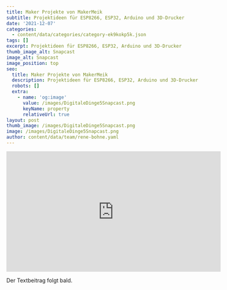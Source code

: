 ```yaml
---
title: Maker Projekte von MakerMeik
subtitle: Projektideen für ESP8266, ESP32, Arduino und 3D-Drucker
date: '2021-12-07'
categories:
  - content/data/categories/category-ek9kokp5k.json
tags: []
excerpt: Projektideen für ESP8266, ESP32, Arduino und 3D-Drucker
thumb_image_alt: Snapcast
image_alt: Snapcast
image_position: top
seo:
  title: Maker Projekte von MakerMeik
  description: Projektideen für ESP8266, ESP32, Arduino und 3D-Drucker
  robots: []
  extra:
    - name: 'og:image'
      value: /images/DigitaleDinge5Snapcast.png
      keyName: property
      relativeUrl: true
layout: post
thumb_image: /images/DigitaleDinge5Snapcast.png
image: /images/DigitaleDinge5Snapcast.png
author: content/data/team/rene-bohne.yaml
---
```

<iframe width="560" height="315"
src="https://www.youtube.com/embed/QSRWJ-n7vms?modestbranding=1"
frameborder="0" allow="accelerometer; autoplay; encrypted-media;
gyroscope; picture-in-picture" allowfullscreen>\\\</iframe>

Der Textbeitrag folgt bald.
